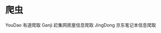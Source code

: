 ﻿# 爬虫
YouDao                          有道爬取
Ganji                           赶集网房屋信息爬取
JingDong                        京东笔记本信息爬取